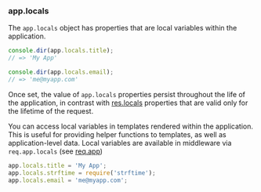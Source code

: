 <h3 id='app.locals'>app.locals</h3>

The `app.locals` object has properties that are local variables within the application.

```js
console.dir(app.locals.title);
// => 'My App'

console.dir(app.locals.email);
// => 'me@myapp.com'
```

Once set, the value of `app.locals` properties persist throughout the life of the application, in contrast with [res.locals](#res.locals) properties that are valid only for the lifetime of the request.

You can access local variables in templates rendered within the application. This is useful for providing helper functions to templates, as well as application-level data. Local variables are available in middleware via `req.app.locals` (see [req.app](#req.app))

```js
app.locals.title = 'My App';
app.locals.strftime = require('strftime');
app.locals.email = 'me@myapp.com';
```
